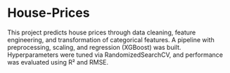 # House-Prices
This project predicts house prices through data cleaning, feature engineering, and transformation of categorical features. A pipeline with preprocessing, scaling, and regression (XGBoost) was built. Hyperparameters were tuned via RandomizedSearchCV, and performance was evaluated using R² and RMSE.
